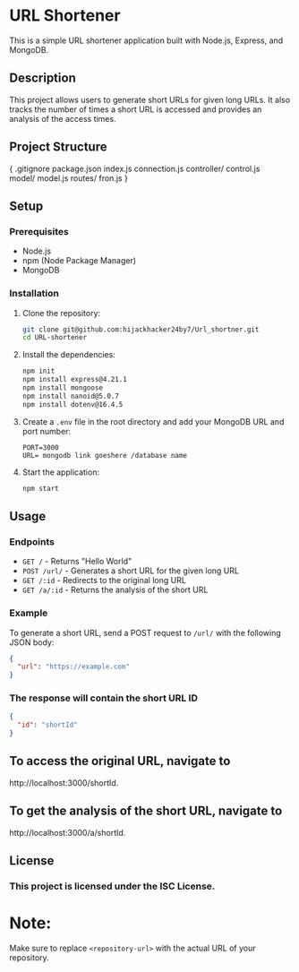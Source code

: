 # URL Shortener

This is a simple URL shortener application built with Node.js, Express, and MongoDB.

## Description

This project allows users to generate short URLs for given long URLs. It also tracks the number of times a short URL is accessed and provides an analysis of the access times.

## Project Structure
{
    .gitignore 
    package.json
    index.js
    connection.js 
    controller/ control.js  
    model/ model.js 
    routes/ fron.js
}


## Setup

### Prerequisites

- Node.js
- npm (Node Package Manager)
- MongoDB

### Installation

1. Clone the repository:
    ```sh
    git clone git@github.com:hijackhacker24by7/Url_shortner.git
    cd URL-shortener
    ```

2. Install the dependencies:
    ```sh
    npm init
    npm install express@4.21.1
    npm install mongoose
    npm install nanoid@5.0.7
    npm install dotenv@16.4.5

    ```

3. Create a `.env` file in the root directory and add your MongoDB URL and port number:
    ```env
    PORT=3000
    URL= mongodb link goeshere /database name 
    ```

4. Start the application:
    ```sh
    npm start
    ```

## Usage

### Endpoints

- `GET /` - Returns "Hello World"
- `POST /url/` - Generates a short URL for the given long URL
- `GET /:id` - Redirects to the original long URL
- `GET /a/:id` - Returns the analysis of the short URL

### Example

To generate a short URL, send a POST request to `/url/` with the following JSON body:
```json
{
  "url": "https://example.com"
}
```
### The response will contain the short URL ID
```json
{
  "id": "shortId"
}
```
## To access the original URL, navigate to 
http://localhost:3000/shortId.

## To get the analysis of the short URL, navigate to 
http://localhost:3000/a/shortId.

## License
###  This project is licensed under the ISC License.

# Note:
Make sure to replace `<repository-url>` with the actual URL of your repository.